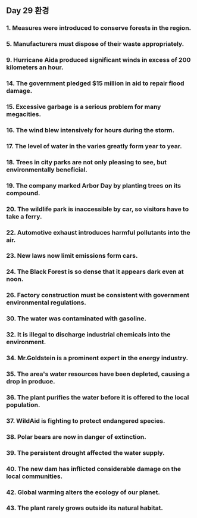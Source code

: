 ## Day 29 환경

### 1. Measures were introduced to conserve forests in the region.

### 5. Manufacturers must dispose of their waste appropriately.

### 9. Hurricane Aida produced significant winds in excess of 200 kilometers an hour.

### 14. The government pledged $15 million in aid to repair flood damage.

### 15. Excessive garbage is a serious problem for many megacities.

### 16. The wind blew intensively for hours during the storm.

### 17. The level of water in the varies greatly form year to year.

### 18. Trees in city parks are not only pleasing to see, but environmentally beneficial.

### 19. The company marked Arbor Day by planting trees on its compound.

### 20. The wildlife park is inaccessible by car, so visitors have to take a ferry.

### 22. Automotive exhaust introduces harmful pollutants into the air.

### 23. New laws now limit emissions form cars.

### 24. The Black Forest is so dense that it appears dark even at noon.

### 26. Factory construction must be consistent with government environmental regulations.

### 30. The water was contaminated with gasoline.

### 32. It is illegal to discharge industrial chemicals into the environment.

### 34. Mr.Goldstein is a prominent expert in the energy industry.

### 35. The area's water resources have been depleted, causing a drop in produce.

### 36. The plant purifies the water before it is offered to the local population.

### 37. WildAid is fighting to protect endangered species.

### 38. Polar bears are now in danger of extinction.

### 39. The persistent drought affected the water supply.

### 40. The new dam has inflicted considerable damage on the local communities.

### 42. Global warming alters the ecology of our planet.

### 43. The plant rarely grows outside its natural habitat.